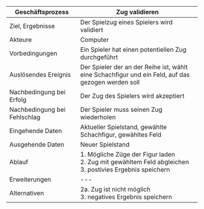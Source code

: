 Geschäftsprozess | Zug validieren
---|---
Ziel, Ergebnisse | Der Spielzug eines Spielers wird validiert
Akteure | Computer |
Vorbedingungen | Ein Spieler hat einen potentiellen Zug durchgeführt
Auslösendes Ereignis | Der Spieler der an der Reihe ist, wählt eine Schachfigur und ein Feld, auf das gezogen werden soll
Nachbedingung bei Erfolg | Der Zug des Spielers wird akzeptiert
Nachbedingung bei Fehlschlag | Der Spieler muss seinen Zug wiederholen
Eingehende Daten | Aktueller Spielstand, gewählte Schachfigur, gewähltes Feld
Ausgehende Daten | Neuer Spielstand
Ablauf | 1. Mögliche Züge der Figur laden <br> 2. Zug mit gewähltem Feld abgleichen <br> 3. postivies Ergebnis speichern
Erweiterungen |---
Alternativen | 2a. Zug ist nicht möglich <br> 3. negatives Ergebnis speichern
